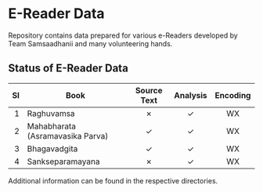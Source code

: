 # E-Reader Data

Repository contains data prepared for various e-Readers developed by Team Samsaadhanii and many volunteering hands.

## Status of E-Reader Data

|   Sl | Book                             | Source Text | Analysis | Encoding |
| ---: | -------------------------------- | :---------: | :------: | :------: |
|    1 | Raghuvamsa                       |  &#10007;   | &#10003; |    WX    |
|    2 | Mahabharata (Asramavasika Parva) |  &#10003;   | &#10003; |    WX    |
|    3 | Bhagavadgita                     |  &#10003;   | &#10003; |    WX    |
|    4 | Sankseparamayana                 |  &#10007;   | &#10003; |    WX    |

Additional information can be found in the respective directories.
